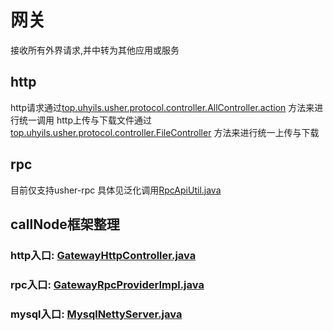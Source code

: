 # 网关

接收所有外界请求,并中转为其他应用或服务

## http

http请求通过[top.uhyils.usher.protocol.controller.AllController.action](src/main/java/top/uhyils/usher/protocol/controller/AllController.java)
方法来进行统一调用
http上传与下载文件通过[top.uhyils.usher.protocol.controller.FileController](src/main/java/top/uhyils/usher/protocol/controller/FileController.java)
方法来进行统一上传与下载

## rpc

目前仅支持usher-rpc
具体见泛化调用[RpcApiUtil.java](..%2F..%2F..%2Fusher-common%2Fusher-common-rpc%2Fusher-common-rpc-spring-start%2Fsrc%2Fmain%2Fjava%2Ftop%2Fuhyils%2Fusher%2Frpc%2Fspring%2Futil%2FRpcApiUtil.java)

## callNode框架整理

### http入口: [GatewayHttpController.java](src%2Fmain%2Fjava%2Ftop%2Fuhyils%2Fusher%2Fprotocol%2Fcontroller%2FGatewayHttpController.java)

### rpc入口: [GatewayRpcProviderImpl.java](src%2Fmain%2Fjava%2Ftop%2Fuhyils%2Fusher%2Fprotocol%2Frpc%2Fimpl%2FGatewayRpcProviderImpl.java)

### mysql入口: [MysqlNettyServer.java](src%2Fmain%2Fjava%2Ftop%2Fuhyils%2Fusher%2Fprotocol%2Fmysql%2Fnetty%2FMysqlNettyServer.java)


